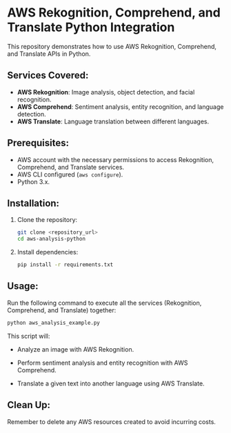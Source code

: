 # AWS Rekognition, Comprehend, and Translate Python Integration

This repository demonstrates how to use AWS Rekognition, Comprehend, and Translate APIs in Python.

## Services Covered:
- **AWS Rekognition**: Image analysis, object detection, and facial recognition.
- **AWS Comprehend**: Sentiment analysis, entity recognition, and language detection.
- **AWS Translate**: Language translation between different languages.

## Prerequisites:
- AWS account with the necessary permissions to access Rekognition, Comprehend, and Translate services.
- AWS CLI configured (`aws configure`).
- Python 3.x.

## Installation:

1. Clone the repository:

    ```bash
    git clone <repository_url>
    cd aws-analysis-python
    ```

2. Install dependencies:

    ```bash
    pip install -r requirements.txt
    ```

## Usage:

Run the following command to execute all the services (Rekognition, Comprehend, and Translate) together:

```bash
python aws_analysis_example.py

```

This script will:

- Analyze an image with AWS Rekognition.

- Perform sentiment analysis and entity recognition with AWS Comprehend.

- Translate a given text into another language using AWS Translate.

## Clean Up:
Remember to delete any AWS resources created to avoid incurring costs.